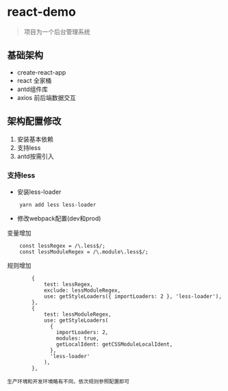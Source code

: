 # react-demo

> 项目为一个后台管理系统

## 基础架构

- create-react-app
- react 全家桶
- antd组件库
- axios 前后端数据交互

## 架构配置修改

1. 安装基本依赖
2. 支持less
3. antd按需引入

### 支持less

- 安装less-loader
```
    yarn add less less-loader
```
- 修改webpack配置(dev和prod)

变量增加 
```
    const lessRegex = /\.less$/;
    const lessModuleRegex = /\.module\.less$/;
```
规则增加
```
        {
            test: lessRegex,
            exclude: lessModuleRegex,
            use: getStyleLoaders({ importLoaders: 2 }, 'less-loader'),
        },
        {
            test: lessModuleRegex,
            use: getStyleLoaders(
              {
                importLoaders: 2,
                modules: true,
                getLocalIdent: getCSSModuleLocalIdent,
              },
              'less-loader'
            ),
        },
```

`生产环境和开发环境略有不同，依次规则参照配置即可`

